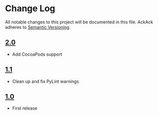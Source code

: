 # Change Log
All notable changes to this project will be documented in this file.
AckAck adheres to [Semantic Versioning](http://semver.org/).

## [2.0](https://github.com/Building42/Telegraph/releases/tag/2.0)
- Add CocoaPods support

## [1.1](https://github.com/Building42/Telegraph/releases/tag/1.1)
- Clean up and fix PyLint warnings

## [1.0](https://github.com/Building42/Telegraph/releases/tag/1.0)
- First release
